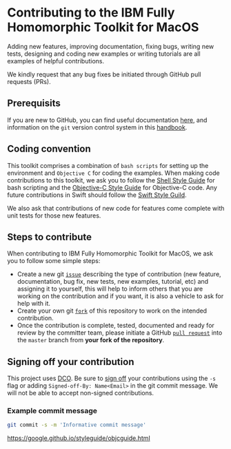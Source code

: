 # Contributing to the IBM Fully Homomorphic Toolkit for MacOS

Adding new features, improving documentation, fixing bugs, writing new tests, 
designing and coding new examples or writing tutorials are all examples of 
helpful contributions.

We kindly request that any bug fixes be initiated through GitHub pull requests (PRs). 

## Prerequisits
If you are new to GitHub, you can find useful documentation [here][1], and information on the `git` version control system in this [handbook][2].

## Coding convention
This toolkit comprises a combination of `bash scripts` for setting up the environment and  `Objective C` for coding the examples. When making code contributions to this toolkit, we ask you 
to follow the [Shell Style Guide][3] for bash scripting and the [Objective-C Style Guide][4] for Objective-C code. Any future contributions in Swift should follow the [Swift Style Guild][5].

We also ask that contributions of new code for features come complete with unit tests for those new features.

## Steps to contribute 
When contributing to IBM Fully Homomorphic Toolkit for MacOS, we ask you to follow some simple steps:
- Create a new git [`issue`][6] describing the type of contribution (new feature,
documentation, bug fix, new tests, new examples, tutorial, etc) and assigning it to 
yourself, this will help to inform others that you are working on the contribution 
and if you want, it is also a vehicle to ask for help with it.
- Create your own git [`fork`][7] of this repository to work on the intended contribution.
- Once the contribution is complete, tested, documented and ready for review by 
the committer team, please initiate a GitHub [`pull request`][8] into the `master` branch 
from **your fork of the repository**.

## Signing off your contribution
This project uses [DCO][9]. Be sure to [sign off][10] your contributions using 
the `-s` flag or adding `Signed-off-By: Name<Email>` in the git commit message.
We will not be able to accept non-signed contributions.

### Example commit message
```bash
git commit -s -m 'Informative commit message'
```

  [1]: https://docs.github.com/en/github/using-git    "GitHubDocs"
  [2]: https://guides.github.com/introduction/git-handbook/    "gitHandbook"
  [3]: https://google.github.io/styleguide/shellguide.html    "ShellStyle"
  [4]: https://google.github.io/styleguide/objcguide.html    "ObjectiveCStyle"
  [5]: https://google.github.io/swift/    "SwiftStyle"
  [6]: https://docs.github.com/en/github/managing-your-work-on-github/managing-your-work-with-issues   "gitIssue"
  [7]: https://docs.github.com/en/github/getting-started-with-github/fork-a-repo    "gitFork"
  [8]: https://docs.github.com/en/github/collaborating-with-issues-and-pull-requests/creating-a-pull-request-from-a-fork    "GitHubPullReq"    
  [9]: https://developercertificate.org/    "DCO"
  [10]: https://docs.github.com/en/github/authenticating-to-github/signing-commits    "gitSignoff"

https://google.github.io/styleguide/objcguide.html


